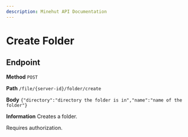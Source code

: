 ```yaml
---
description: Minehut API Documentation
---
```


# Create Folder

## Endpoint

**Method** `POST`

**Path** `/file/{server-id}/folder/create`

**Body** `{"directory":"directory the folder is in","name":"name of the folder"}`

**Information** Creates a folder.

Requires authorization.
